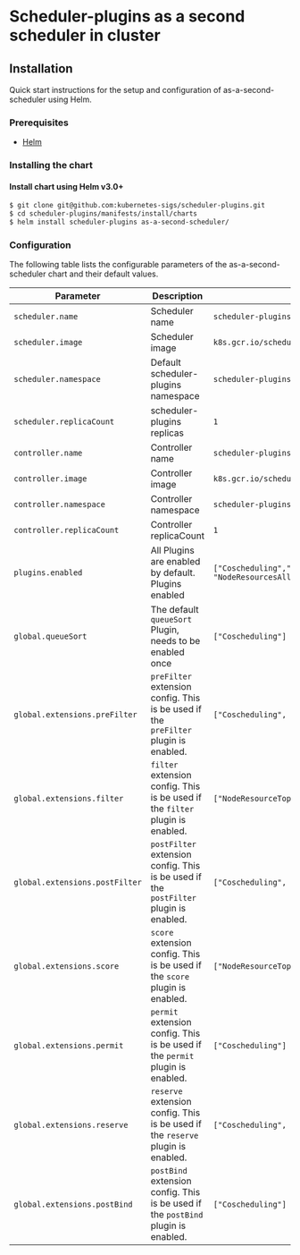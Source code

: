 # Scheduler-plugins as a second scheduler in cluster

## Installation

Quick start instructions for the setup and configuration of as-a-second-scheduler using Helm.

### Prerequisites

- [Helm](https://helm.sh/docs/intro/quickstart/#install-helm)

### Installing the chart


#### Install chart using Helm v3.0+

```bash
$ git clone git@github.com:kubernetes-sigs/scheduler-plugins.git
$ cd scheduler-plugins/manifests/install/charts
$ helm install scheduler-plugins as-a-second-scheduler/
```

### Configuration

The following table lists the configurable parameters of the as-a-second-scheduler chart and their default values.

| Parameter                               | Description                                                                                                                               | Default                                                 |
| --------------------------------------- | ----------------------------------------------------------------------------------------------------------------------------------------- | ------------------------------------------------------- |
| `scheduler.name`                        | Scheduler name                                                                                                                            | `scheduler-plugins-scheduler`                           |
| `scheduler.image`                       | Scheduler image                                                                                                                           | `k8s.gcr.io/scheduler-plugins/kube-scheduler:v0.22.6`   |
| `scheduler.namespace`                   | Default scheduler-plugins namespace                                                                                                                       | `scheduler-plugins`                                     |
| `scheduler.replicaCount`                | scheduler-plugins replicas                                                                                                                    | `1`                                                     |
| `controller.name`                       | Controller name                                                                                                                           | `scheduler-plugins-controller`                          |
| `controller.image`                      | Controller image                                                                                                                          | `k8s.gcr.io/scheduler-plugins/controller:v0.22.6`       |
| `controller.namespace`                  | Controller namespace                                                                                                                      | `scheduler-plugins`                                     |    
| `controller.replicaCount`               | Controller replicaCount                                                                                                                   | `1`                                                     |
| `plugins.enabled`                       | All Plugins are enabled by default. Plugins enabled                                                                                                                           | `["Coscheduling","CapacityScheduling","NodeResourceTopologyMatch", "NodeResourcesAllocatable"]` |
| `global.queueSort`                      | The default `queueSort` Plugin, needs to be enabled once                                                                                       | `["Coscheduling"]`                                      |
| `global.extensions.preFilter`           | `preFilter` extension config. This is be used if the `preFilter` plugin is enabled.                                                                                                               | `["Coscheduling", "CapacityScheduling"]`                |
| `global.extensions.filter`              | `filter` extension config. This is be used if the `filter` plugin is enabled.                                                                                                                  | `["NodeResourceTopologyMatch"]`                         |
| `global.extensions.postFilter`          | `postFilter` extension config. This is be used if the `postFilter` plugin is enabled.                                                                                                              | `["Coscheduling", "CapacityScheduling"]`                |
| `global.extensions.score`               | `score` extension config. This is be used if the `score` plugin is enabled.                                                                                                                   | `["NodeResourceTopologyMatch", "NodeResourcesAllocatable"]` |
| `global.extensions.permit`              | `permit` extension config. This is be used if the `permit` plugin is enabled.                                                                                                                  | `["Coscheduling"]`                                      |
| `global.extensions.reserve`             | `reserve` extension config. This is be used if the `reserve` plugin is enabled.                                                                                                                 | `["Coscheduling", "CapacityScheduling"]`                |
| `global.extensions.postBind`            | `postBind` extension config. This is be used if the `postBind` plugin is enabled.                                                                                                                | `["Coscheduling"]`                                      |

